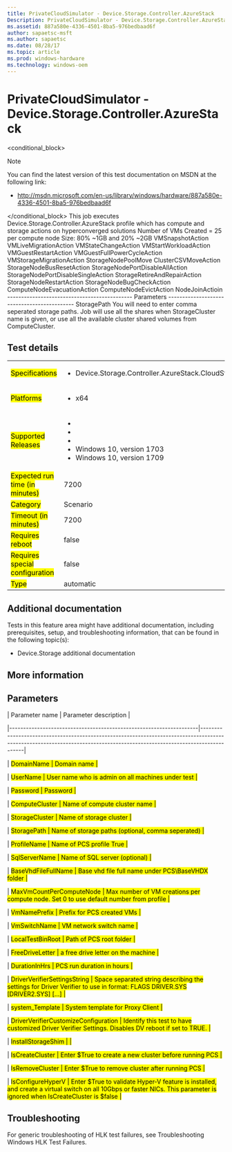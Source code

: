 ```yaml
---
title: PrivateCloudSimulator - Device.Storage.Controller.AzureStack
Description: PrivateCloudSimulator - Device.Storage.Controller.AzureStack
ms.assetid: 887a580e-4336-4501-8ba5-976bedbaad6f
author: sapaetsc-msft
ms.author: sapaetsc
ms.date: 08/28/17
ms.topic: article
ms.prod: windows-hardware
ms.technology: windows-oem
---
```


# PrivateCloudSimulator - Device.Storage.Controller.AzureStack

<conditional_block> <conditions> <docset value="standalone"></docset> </conditions>

>[!NOTE]
You can find the latest version of this test documentation on MSDN at the following link:

-   <xref hlink="http://msdn.microsoft.com/en-us/library/windows/hardware/887a580e-4336-4501-8ba5-976bedbaad6f">http://msdn.microsoft.com/en-us/library/windows/hardware/887a580e-4336-4501-8ba5-976bedbaad6f</b>


</conditional_block> This job executes Device.Storage.Controller.AzureStack profile which has compute and storage actions on hyperconverged solutions Number of VMs Created = 25 per compute node Size: 80% ~1GB and 20% ~2GB VMSnapshotAction VMLiveMigrationAction VMStateChangeAction VMStartWorkloadAction VMGuestRestartAction VMGuestFullPowerCycleAction VMStorageMigrationAction StorageNodePoolMove ClusterCSVMoveAction StorageNodeBusResetAction StorageNodePortDisableAllAction StorageNodePortDisableSingleAction StorageRetireAndRepairAction StorageNodeRestartAction StorageNodeBugCheckAction ComputeNodeEvacuationAction ComputeNodeEvictAction NodeJoinActioin --------------------------------------------- Parameters -------------------------------------------- StoragePath You will need to enter comma seperated storage paths. Job will use all the shares when StorageCluster name is given, or use all the available cluster shared volumes from ComputeCluster.

## Test details

<table>
<colgroup>
<col width="50%" />
<col width="50%" />
</colgroup>
<tbody>
<tr class="odd">
<td><mark type="bullet_intro">Specifications</b></td>
<td><ul>
<li>Device.Storage.Controller.AzureStack.CloudStress</li>
</ul></td>
</tr>
<tr class="even">
<td><mark type="bullet_intro">Platforms</b></td>
<td><ul>
<li><tla rid="win_threshold_server"></tla> x64</li>
</ul></td>
</tr>
<tr class="odd">
<td><mark type="bullet_intro">Supported Releases</b></td>
<td><ul>
<li><tla rid="win_10"></tla></li>
<li><tla rid="win_10_th2"></tla></li>
<li><tla rid="win_10_rs1"></tla></li>
<li>Windows 10, version 1703</li>
<li>Windows 10, version 1709</li>
</ul></td>
</tr>
<tr class="even">
<td><mark type="bullet_intro">Expected run time (in minutes)</b></td>
<td>7200</td>
</tr>
<tr class="odd">
<td><mark type="bullet_intro">Category</b></td>
<td>Scenario</td>
</tr>
<tr class="even">
<td><mark type="bullet_intro">Timeout (in minutes)</b></td>
<td>7200</td>
</tr>
<tr class="odd">
<td><mark type="bullet_intro">Requires reboot</b></td>
<td>false</td>
</tr>
<tr class="even">
<td><mark type="bullet_intro">Requires special configuration</b></td>
<td>false</td>
</tr>
<tr class="odd">
<td><mark type="bullet_intro">Type</b></td>
<td>automatic</td>
</tr>
</tbody>
</table>

## Additional documentation

Tests in this feature area might have additional documentation, including prerequisites, setup, and troubleshooting information, that can be found in the following topic(s):

-   <xref rid="p_hlk_test.device_storage_additional_documentation">Device.Storage additional documentation</b>

## More information

## Parameters

| Parameter name                                                     | Parameter description                                                                                                                                                    |
|--------------------------------------------------------------------|--------------------------------------------------------------------------------------------------------------------------------------------------------------------------|
| <mark type="bullet_intro">DomainName</b>                           | Domain name                                                                                                                                                              |
| <mark type="bullet_intro">UserName</b>                             | User name who is admin on all machines under test                                                                                                                        |
| <mark type="bullet_intro">Password</b>                             | Password                                                                                                                                                                 |
| <mark type="bullet_intro">ComputeCluster</b>                       | Name of compute cluster name                                                                                                                                             |
| <mark type="bullet_intro">StorageCluster</b>                       | Name of storage cluster                                                                                                                                                  |
| <mark type="bullet_intro">StoragePath</b>                          | Name of storage paths (optional, comma seperated)                                                                                                                        |
| <mark type="bullet_intro">ProfileName</b>                          | Name of PCS profile True                                                                                                                                                 |
| <mark type="bullet_intro">SqlServerName</b>                        | Name of SQL server (optional)                                                                                                                                            |
| <mark type="bullet_intro">BaseVhdFileFullName</b>                  | Base vhd file full name under PCS\\BaseVHDX folder                                                                                                                       |
| <mark type="bullet_intro">MaxVmCountPerComputeNode</b>             | Max number of VM creations per compute node. Set 0 to use default number from profile                                                                                    |
| <mark type="bullet_intro">VmNamePrefix</b>                         | Prefix for PCS created VMs                                                                                                                                               |
| <mark type="bullet_intro">VmSwitchName</b>                         | VM network switch name                                                                                                                                                   |
| <mark type="bullet_intro">LocalTestBinRoot</b>                     | Path of PCS root folder                                                                                                                                                  |
| <mark type="bullet_intro">FreeDriveLetter</b>                      | a free drive letter on the machine                                                                                                                                       |
| <mark type="bullet_intro">DurationInHrs</b>                        | PCS run duration in hours                                                                                                                                                |
| <mark type="bullet_intro">DriverVerifierSettingsString</b>         | Space separated string describing the settings for Driver Verifier to use in format: FLAGS DRIVER.SYS \[DRIVER2.SYS\] \[...\]                                            |
| <mark type="bullet_intro">system\_Template</b>                     | System template for Proxy Client                                                                                                                                         |
| <mark type="bullet_intro">DriverVerifierCustomizeConfiguration</b> | Identify this test to have customized Driver Verifier Settings. Disables DV reboot if set to TRUE.                                                                       |
| <mark type="bullet_intro">InstallStorageShim</b>                   |                                                                                                                                                                          |
| <mark type="bullet_intro">IsCreateCluster</b>                      | Enter $True to create a new cluster before running PCS                                                                                                                   |
| <mark type="bullet_intro">IsRemoveCluster</b>                      | Enter $True to remove cluster after running PCS                                                                                                                          |
| <mark type="bullet_intro">IsConfigureHyperV</b>                    | Enter $True to validate Hyper-V feature is installed, and create a virtual switch on all 10Gbps or faster NICs. This parameter is ignored when IsCreateCluster is $false |

## Troubleshooting

For generic troubleshooting of HLK test failures, see <xref rid="p_hlk.troubleshooting_windows_hlk_test_failures">Troubleshooting Windows HLK Test Failures</b>.



